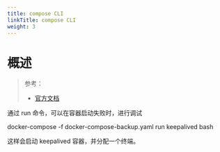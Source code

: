 ```yaml
---
title: compose CLI
linkTitle: compose CLI
weight: 3
---
```


# 概述

> 参考：
>
> - [官方文档](https://docs.docker.com/reference/cli/docker/compose/)

通过 run 命令，可以在容器启动失败时，进行调试

docker-compose -f docker-compose-backup.yaml run keepalived bash

这样会启动 keepalived 容器，并分配一个终端。
